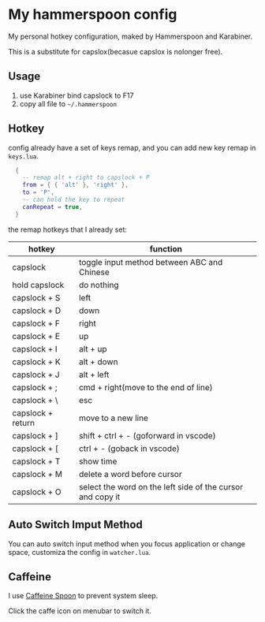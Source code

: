 # My hammerspoon config

My personal hotkey configuration, maked by Hammerspoon and Karabiner.

This is a substitute for capslox(becasue capslox is nolonger free).

## Usage

1. use Karabiner bind capslock to F17
2. copy all file to `~/.hammerspoon`

## Hotkey

config already have a set of keys remap, and you can add new key remap in `keys.lua`.

```lua
  {
    -- remap alt + right to capslock + P
    from = { { 'alt' }, 'right' },
    to = 'P',
    -- can hold the key to repeat
    canRepeat = true,
  }
```

the remap hotkeys that I already set:

| hotkey            | function                                                   |
| ----------------- | ---------------------------------------------------------- |
| capslock          | toggle input method between ABC and Chinese                |
| hold capslock     | do nothing                                                 |
| capslock + S      | left                                                       |
| capslock + D      | down                                                       |
| capslock + F      | right                                                      |
| capslock + E      | up                                                         |
| capslock + I      | alt + up                                                   |
| capslock + K      | alt + down                                                 |
| capslock + J      | alt + left                                                 |
| capslock + ;      | cmd + right(move to the end of line)                       |
| capslock + \      | esc                                                        |
| capslock + return | move to a new line                                         |
| capslock + ]      | shift + ctrl + - (goforward in vscode)                     |
| capslock + [      | ctrl + - (goback in vscode)                                |
| capslock + T      | show time                                                  |
| capslock + M      | delete a word before cursor                                |
| capslock + O      | select the word on the left side of the cursor and copy it |

## Auto Switch Imput Method

You can auto switch input method when you focus application or change space, customiza the config in `watcher.lua`. 

## Caffeine

I use [Caffeine Spoon](https://github.com/Hammerspoon/Spoons/raw/master/Spoons/Caffeine.spoon.zip) to prevent system sleep.

Click the caffe icon on menubar to switch it.
